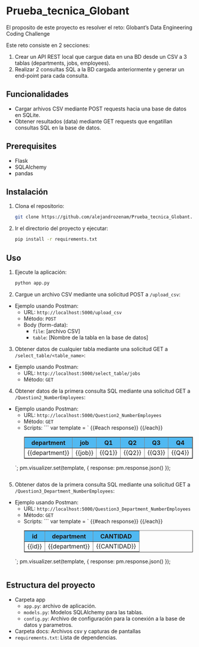 # Prueba_tecnica_Globant

El proposito de este proyecto es resolver el reto: Globant’s Data Engineering Coding Challenge

Este reto consiste en 2 secciones:

1. Crear un API REST local que cargue data en una BD desde un CSV a 3 tablas (departments, jobs, employees).
2. Realizar 2 consultas SQL a la BD cargada anteriormente y generar un end-point para cada consulta.

## Funcionalidades

- Cargar arhivos CSV mediante POST requests hacia una base de datos en SQLite.
- Obtener resultados (data) mediante GET requests que engatillan consultas SQL en la base de datos.

## Prerequisites

- Flask
- SQLAlchemy
- pandas

## Instalación

1. Clona el repositorio:
    ```bash
    git clone https://github.com/alejandrozenam/Prueba_tecnica_Globant.git
    ```
2. Ir el directorio del proyecto y ejecutar:
    ```bash
    pip install -r requirements.txt
    ```

## Uso
1. Ejecute la aplicación:
    ```bash
    python app.py
    ```

2. Cargue un archivo CSV mediante una solicitud POST a `/upload_csv`:
 - Ejemplo usando Postman:
    - URL: `http://localhost:5000/upload_csv`
    - Método: `POST`
    - Body (form-data):
        - `file`: [archivo CSV]
        - `table`: [Nombre de la tabla en la base de datos]

3. Obtener datos de cualquier tabla mediante una solicitud GET a `/select_table/<table_name>`:
 - Ejemplo usando Postman:
    - URL: `http://localhost:5000/select_table/jobs`
    - Método: `GET`

4. Obtener datos de la primera consulta SQL mediante una solicitud GET a `/Question2_NumberEmployees`:
 - Ejemplo usando Postman:
    - URL: `http://localhost:5000/Question2_NumberEmployees`
    - Método: `GET`
    - Scripts:  ```
    var template = `
        <table style="width:100%" border=1>
            <tr bgcolor="#50b9f2">
                <th>department</th>
                <th>job</th>
                <th>Q1</th>
                <th>Q2</th>
                <th>Q3</th>
                <th>Q4</th>
                <th>TOTAL_2021</th>
            </tr>
            {{#each response}}
                <tr>
                    <td>{{department}}</td>
                    <td>{{job}}</td>
                    <td>{{Q1}}</td>
                    <td>{{Q2}}</td>
                    <td>{{Q3}}</td>
                    <td>{{Q4}}</td>
                    <td>{{TOTAL_2021}}</td>
                </tr>
            {{/each}}
        </table>
    `;
    pm.visualizer.set(template, {
        response: pm.response.json()
    });
    ```

5. Obtener datos de la primera consulta SQL mediante una solicitud GET a `/Question3_Department_NumberEmployees`:
 - Ejemplo usando Postman:
    - URL: `http://localhost:5000/Question3_Department_NumberEmployees`
    - Método: `GET`
    - Scripts:  ```
    var template = `
        <table style="width:100%" border=1>
            <tr bgcolor="#50b9f2">
                <th>id</th>
                <th>department</th>
                <th>CANTIDAD</th>
            </tr>
            {{#each response}}
                <tr>
                    <td>{{id}}</td>
                    <td>{{department}}</td>
                    <td>{{CANTIDAD}}</td>
                </tr>
            {{/each}}
        </table>
    `;
    pm.visualizer.set(template, {
        response: pm.response.json()
    });
    ```
## Estructura del proyecto
- Carpeta app
    - `app.py`: archivo de aplicación.
    - `models.py`: Modelos SQLAlchemy para las tablas.
    - `config.py`: Archivo de configuración para la conexión a la base de datos y parametros.
- Carpeta docs: Archivos csv y capturas de pantallas
- `requirements.txt`: Lista de dependencias.
